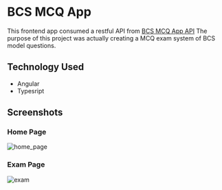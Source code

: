 # BCS MCQ App
This frontend app consumed a restful API from [BCS MCQ App API](https://github.com/rezwan2525/bcs-mcq-app-api)
The purpose of this project was actually creating a MCQ exam system of BCS model questions.

## Technology Used
* Angular
* Typesript

## Screenshots 
### Home Page
![home_page](https://user-images.githubusercontent.com/30120066/184600855-6daca3e3-eea1-4220-b7f7-e0cd601765e2.jpg)
### Exam Page
![exam](https://user-images.githubusercontent.com/30120066/184600843-fb5db03b-d2dc-48bb-aa8c-c22c5d31fe8d.jpg)
